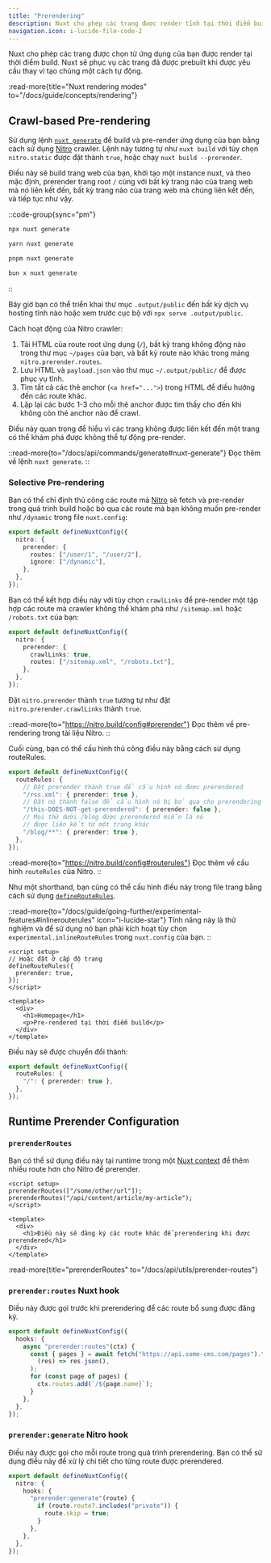 ```yaml
---
title: "Prerendering"
description: Nuxt cho phép các trang được render tĩnh tại thời điểm build để cải thiện một số metric về hiệu suất hoặc SEO
navigation.icon: i-lucide-file-code-2
---
```


Nuxt cho phép các trang được chọn từ ứng dụng của bạn được render tại thời điểm build. Nuxt sẽ phục vụ các trang đã được prebuilt khi được yêu cầu thay vì tạo chúng một cách tự động.

:read-more{title="Nuxt rendering modes" to="/docs/guide/concepts/rendering"}

## Crawl-based Pre-rendering

Sử dụng lệnh [`nuxt generate`](/docs/api/commands/generate) để build và pre-render ứng dụng của bạn bằng cách sử dụng [Nitro](/docs/guide/concepts/server-engine) crawler. Lệnh này tương tự như `nuxt build` với tùy chọn `nitro.static` được đặt thành `true`, hoặc chạy `nuxt build --prerender`.

Điều này sẽ build trang web của bạn, khởi tạo một instance nuxt, và theo mặc định, prerender trang root `/` cùng với bất kỳ trang nào của trang web mà nó liên kết đến, bất kỳ trang nào của trang web mà chúng liên kết đến, và tiếp tục như vậy.

::code-group{sync="pm"}

```bash [npm]
npx nuxt generate
```

```bash [yarn]
yarn nuxt generate
```

```bash [pnpm]
pnpm nuxt generate
```

```bash [bun]
bun x nuxt generate
```

::

Bây giờ bạn có thể triển khai thư mục `.output/public` đến bất kỳ dịch vụ hosting tĩnh nào hoặc xem trước cục bộ với `npx serve .output/public`.

Cách hoạt động của Nitro crawler:

1. Tải HTML của route root ứng dụng (`/`), bất kỳ trang không động nào trong thư mục `~/pages` của bạn, và bất kỳ route nào khác trong mảng `nitro.prerender.routes`.
2. Lưu HTML và `payload.json` vào thư mục `~/.output/public/` để được phục vụ tĩnh.
3. Tìm tất cả các thẻ anchor (`<a href="...">`) trong HTML để điều hướng đến các route khác.
4. Lặp lại các bước 1-3 cho mỗi thẻ anchor được tìm thấy cho đến khi không còn thẻ anchor nào để crawl.

Điều này quan trọng để hiểu vì các trang không được liên kết đến một trang có thể khám phá được không thể tự động pre-render.

::read-more{to="/docs/api/commands/generate#nuxt-generate"}
Đọc thêm về lệnh `nuxt generate`.
::

### Selective Pre-rendering

Bạn có thể chỉ định thủ công các route mà [Nitro](/docs/guide/concepts/server-engine) sẽ fetch và pre-render trong quá trình build hoặc bỏ qua các route mà bạn không muốn pre-render như `/dynamic` trong file `nuxt.config`:

```ts twoslash [nuxt.config.ts]
export default defineNuxtConfig({
  nitro: {
    prerender: {
      routes: ["/user/1", "/user/2"],
      ignore: ["/dynamic"],
    },
  },
});
```

Bạn có thể kết hợp điều này với tùy chọn `crawlLinks` để pre-render một tập hợp các route mà crawler không thể khám phá như `/sitemap.xml` hoặc `/robots.txt` của bạn:

```ts twoslash [nuxt.config.ts]
export default defineNuxtConfig({
  nitro: {
    prerender: {
      crawlLinks: true,
      routes: ["/sitemap.xml", "/robots.txt"],
    },
  },
});
```

Đặt `nitro.prerender` thành `true` tương tự như đặt `nitro.prerender.crawlLinks` thành `true`.

::read-more{to="https://nitro.build/config#prerender"}
Đọc thêm về pre-rendering trong tài liệu Nitro.
::

Cuối cùng, bạn có thể cấu hình thủ công điều này bằng cách sử dụng routeRules.

```ts twoslash [nuxt.config.ts]
export default defineNuxtConfig({
  routeRules: {
    // Đặt prerender thành true để cấu hình nó được prerendered
    "/rss.xml": { prerender: true },
    // Đặt nó thành false để cấu hình nó bị bỏ qua cho prerendering
    "/this-DOES-NOT-get-prerendered": { prerender: false },
    // Mọi thứ dưới /blog được prerendered miễn là nó
    // được liên kết từ một trang khác
    "/blog/**": { prerender: true },
  },
});
```

::read-more{to="https://nitro.build/config#routerules"}
Đọc thêm về cấu hình `routeRules` của Nitro.
::

Như một shorthand, bạn cũng có thể cấu hình điều này trong file trang bằng cách sử dụng [`defineRouteRules`](/docs/api/utils/define-route-rules).

::read-more{to="/docs/guide/going-further/experimental-features#inlinerouterules" icon="i-lucide-star"}
Tính năng này là thử nghiệm và để sử dụng nó bạn phải kích hoạt tùy chọn `experimental.inlineRouteRules` trong `nuxt.config` của bạn.
::

```vue [pages/index.vue]
<script setup>
// Hoặc đặt ở cấp độ trang
defineRouteRules({
  prerender: true,
});
</script>

<template>
  <div>
    <h1>Homepage</h1>
    <p>Pre-rendered tại thời điểm build</p>
  </div>
</template>
```

Điều này sẽ được chuyển đổi thành:

```ts [nuxt.config.ts]
export default defineNuxtConfig({
  routeRules: {
    "/": { prerender: true },
  },
});
```

## Runtime Prerender Configuration

### `prerenderRoutes`

Bạn có thể sử dụng điều này tại runtime trong một [Nuxt context](/docs/guide/going-further/nuxt-app#the-nuxt-context) để thêm nhiều route hơn cho Nitro để prerender.

```vue [pages/index.vue]
<script setup>
prerenderRoutes(["/some/other/url"]);
prerenderRoutes("/api/content/article/my-article");
</script>

<template>
  <div>
    <h1>Điều này sẽ đăng ký các route khác để prerendering khi được prerendered</h1>
  </div>
</template>
```

:read-more{title="prerenderRoutes" to="/docs/api/utils/prerender-routes"}

### `prerender:routes` Nuxt hook

Điều này được gọi trước khi prerendering để các route bổ sung được đăng ký.

```ts [nuxt.config.ts]
export default defineNuxtConfig({
  hooks: {
    async "prerender:routes"(ctx) {
      const { pages } = await fetch("https://api.some-cms.com/pages").then(
        (res) => res.json(),
      );
      for (const page of pages) {
        ctx.routes.add(`/${page.name}`);
      }
    },
  },
});
```

### `prerender:generate` Nitro hook

Điều này được gọi cho mỗi route trong quá trình prerendering. Bạn có thể sử dụng điều này để xử lý chi tiết cho từng route được prerendered.

```ts [nuxt.config.ts]
export default defineNuxtConfig({
  nitro: {
    hooks: {
      "prerender:generate"(route) {
        if (route.route?.includes("private")) {
          route.skip = true;
        }
      },
    },
  },
});
```
